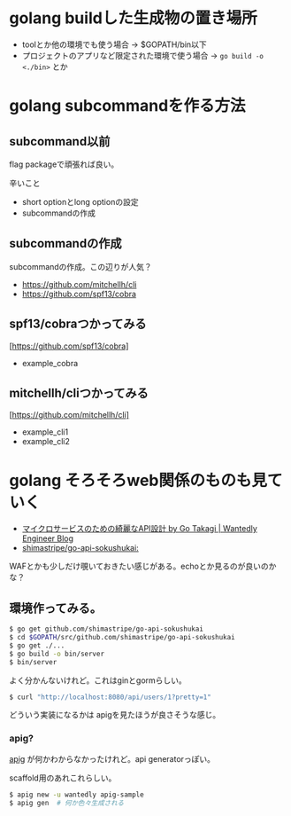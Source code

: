 # golang buildした生成物の置き場所

- toolとか他の環境でも使う場合 -> $GOPATH/bin以下
- プロジェクトのアプリなど限定された環境で使う場合 -> `go build -o <./bin>` とか

# golang subcommandを作る方法

## subcommand以前

flag packageで頑張れば良い。

辛いこと

- short optionとlong optionの設定
- subcommandの作成

## subcommandの作成

subcommandの作成。この辺りが人気？

- https://github.com/mitchellh/cli
- https://github.com/spf13/cobra

## spf13/cobraつかってみる

[https://github.com/spf13/cobra]

- example_cobra

## mitchellh/cliつかってみる

[https://github.com/mitchellh/cli]

- example_cli1
- example_cli2


# golang そろそろweb関係のものも見ていく

- [マイクロサービスのための綺麗なAPI設計 by Go Takagi | Wantedly Engineer Blog](https://www.wantedly.com/companies/wantedly/post_articles/32977)
- [shimastripe/go-api-sokushukai:](https://github.com/shimastripe/go-api-sokushukai)

WAFとかも少しだけ覗いておきたい感じがある。echoとか見るのが良いのかな？

## 環境作ってみる。

```bash
$ go get github.com/shimastripe/go-api-sokushukai
$ cd $GOPATH/src/github.com/shimastripe/go-api-sokushukai
$ go get ./...
$ go build -o bin/server
$ bin/server
```

よく分かんないけれど。これはginとgormらしい。

```bash
$ curl "http://localhost:8080/api/users/1?pretty=1"
```

どういう実装になるかは apigを見たほうが良さそうな感じ。

### apig?

[apig](https://github.com/wantedly/apig) が何かわからなかったけれど。api generatorっぽい。

scaffold用のあれこれらしい。

```bash
$ apig new -u wantedly apig-sample
$ apig gen  # 何か色々生成される
```

